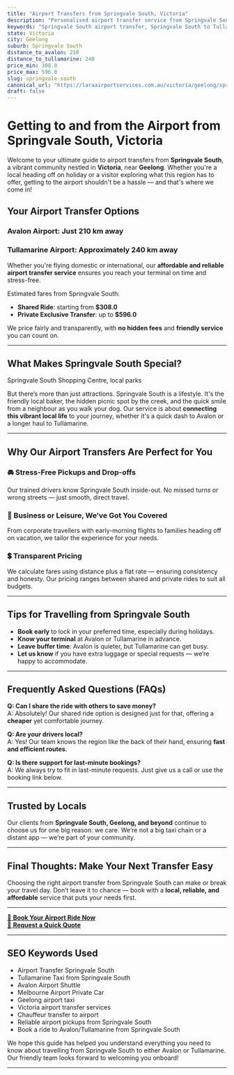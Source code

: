 ```yaml
---
title: "Airport Transfers from Springvale South, Victoria"
description: "Personalised airport transfer service from Springvale South to Avalon and Tullamarine airports. Enjoy a smooth, affordable ride with us!"
keywords: "Springvale South airport transfer, Springvale South to Tullamarine, Springvale South to Avalon, airport taxi Springvale South, private airport transfer Springvale South, shared ride Springvale South, Springvale South transfers, airport shuttle Springvale South, book Springvale South airport taxi, affordable Springvale South airport transfer, Springvale South airport transfer service, airport transfer Geelong, airport transfer Melbourne, Melbourne airport taxi, airport transfers Victoria, Tullamarine airport shuttle, Avalon airport transfers, Melbourne private transfer, airport transport services Melbourne"
state: Victoria
city: Geelong
suburb: Springvale South
distance_to_avalon: 210
distance_to_tullamarine: 240
price_min: 308.0
price_max: 596.0
slug: springvale-south
canonical_url: "https://laraairportservices.com.au/victoria/geelong/springvale-south/"
draft: false
---
```


# Getting to and from the Airport from Springvale South, Victoria

Welcome to your ultimate guide to airport transfers from **Springvale South**, a vibrant community nestled in **Victoria**, near **Geelong**. Whether you're a local heading off on holiday or a visitor exploring what this region has to offer, getting to the airport shouldn't be a hassle — and that's where we come in!

## Your Airport Transfer Options

### Avalon Airport: Just 210 km away  
### Tullamarine Airport: Approximately 240 km away

Whether you're flying domestic or international, our **affordable and reliable airport transfer service** ensures you reach your terminal on time and stress-free.

Estimated fares from Springvale South:
- **Shared Ride**: starting from **$308.0**
- **Private Exclusive Transfer**: up to **$596.0**

We price fairly and transparently, with **no hidden fees** and **friendly service** you can count on.

---

## What Makes Springvale South Special?

Springvale South Shopping Centre, local parks

But there’s more than just attractions. Springvale South is a lifestyle. It's the friendly local baker, the hidden picnic spot by the creek, and the quick smile from a neighbour as you walk your dog. Our service is about **connecting this vibrant local life** to your journey, whether it's a quick dash to Avalon or a longer haul to Tullamarine.

---

## Why Our Airport Transfers Are Perfect for You

### 🚘 Stress-Free Pickups and Drop-offs
Our trained drivers know Springvale South inside-out. No missed turns or wrong streets — just smooth, direct travel.

### 💼 Business or Leisure, We’ve Got You Covered
From corporate travellers with early-morning flights to families heading off on vacation, we tailor the experience for your needs.

### 💲 Transparent Pricing
We calculate fares using distance plus a flat rate — ensuring consistency and honesty. Our pricing ranges between shared and private rides to suit all budgets.

---

## Tips for Travelling from Springvale South

- **Book early** to lock in your preferred time, especially during holidays.
- **Know your terminal** at Avalon or Tullamarine in advance.
- **Leave buffer time**: Avalon is quieter, but Tullamarine can get busy.
- **Let us know** if you have extra luggage or special requests — we’re happy to accommodate.

---

## Frequently Asked Questions (FAQs)

**Q: Can I share the ride with others to save money?**  
A: Absolutely! Our shared ride option is designed just for that, offering a **cheaper** yet comfortable journey.

**Q: Are your drivers local?**  
A: Yes! Our team knows the region like the back of their hand, ensuring **fast and efficient routes**.

**Q: Is there support for last-minute bookings?**  
A: We always try to fit in last-minute requests. Just give us a call or use the booking link below.

---

## Trusted by Locals

Our clients from **Springvale South, Geelong, and beyond** continue to choose us for one big reason: we care. We’re not a big taxi chain or a distant app — we’re part of your community.

---

## Final Thoughts: Make Your Next Transfer Easy

Choosing the right airport transfer from Springvale South can make or break your travel day. Don’t leave it to chance — book with a **local, reliable, and affordable** service that puts your needs first.

---

[📅 **Book Your Airport Ride Now**](https://laraairportservices.square.site/s/appointments)  
[📧 **Request a Quick Quote**](https://laraairportservices.square.site/contact-us)

---

## SEO Keywords Used
- Airport Transfer Springvale South
- Tullamarine Taxi from Springvale South
- Avalon Airport Shuttle
- Melbourne Airport Private Car
- Geelong airport taxi
- Victoria airport transfer services
- Chauffeur transfer to airport
- Reliable airport pickups from Springvale South
- Book a ride to Avalon/Tullamarine from Springvale South

We hope this guide has helped you understand everything you need to know about travelling from Springvale South to either Avalon or Tullamarine. Our friendly team looks forward to welcoming you onboard!

---
